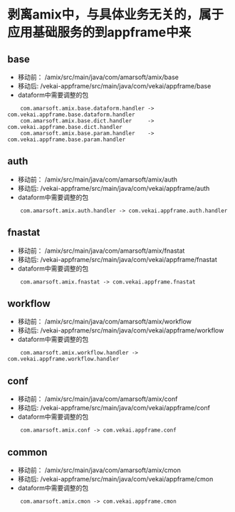 # 剥离amix中，与具体业务无关的，属于应用基础服务的到appframe中来

base
------
* 移动前：          /amix/src/main/java/com/amarsoft/amix/base
* 移动后: /vekai-appframe/src/main/java/com/vekai/appframe/base
* dataform中需要调整的包

```
    com.amarsoft.amix.base.dataform.handler -> com.vekai.appframe.base.dataform.handler
    com.amarsoft.amix.base.dict.handler     -> com.vekai.appframe.base.dict.handler
    com.amarsoft.amix.base.param.handler    -> com.vekai.appframe.base.param.handler
```
auth
------
* 移动前：          /amix/src/main/java/com/amarsoft/amix/auth
* 移动后: /vekai-appframe/src/main/java/com/vekai/appframe/auth
* dataform中需要调整的包

```
    com.amarsoft.amix.auth.handler -> com.vekai.appframe.auth.handler
```

fnastat
------
* 移动前：          /amix/src/main/java/com/amarsoft/amix/fnastat
* 移动后: /vekai-appframe/src/main/java/com/vekai/appframe/fnastat
* dataform中需要调整的包

```
    com.amarsoft.amix.fnastat -> com.vekai.appframe.fnastat
```

workflow
------
* 移动前：          /amix/src/main/java/com/amarsoft/amix/workflow
* 移动后: /vekai-appframe/src/main/java/com/vekai/appframe/workflow
* dataform中需要调整的包

```
    com.amarsoft.amix.workflow.handler -> com.vekai.appframe.workflow.handler
```

conf
----
* 移动前：          /amix/src/main/java/com/amarsoft/amix/conf
* 移动后: /vekai-appframe/src/main/java/com/vekai/appframe/conf
* dataform中需要调整的包

```
    com.amarsoft.amix.conf -> com.vekai.appframe.conf
```

common
----
* 移动前：          /amix/src/main/java/com/amarsoft/amix/cmon
* 移动后: /vekai-appframe/src/main/java/com/vekai/appframe/cmon
* dataform中需要调整的包

```
    com.amarsoft.amix.cmon -> com.vekai.appframe.cmon
```
